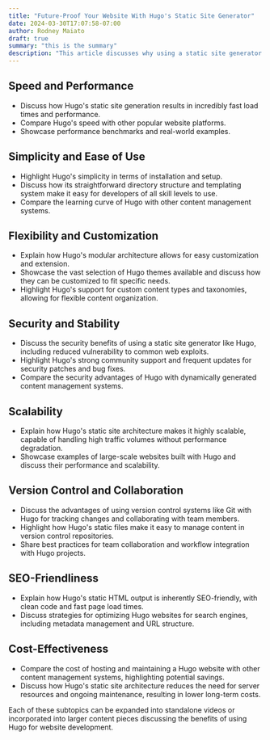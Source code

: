 ```yaml
---
title: "Future-Proof Your Website With Hugo's Static Site Generator"
date: 2024-03-30T17:07:58-07:00
author: Rodney Maiato
draft: true
summary: "this is the summary"
description: "This article discusses why using a static site generator is the way to future-proof your site."
---
```

 ## Speed and Performance
   - Discuss how Hugo's static site generation results in incredibly fast load times and performance.
   - Compare Hugo's speed with other popular website platforms.
   - Showcase performance benchmarks and real-world examples.

## Simplicity and Ease of Use
   - Highlight Hugo's simplicity in terms of installation and setup.
   - Discuss how its straightforward directory structure and templating system make it easy for developers of all skill levels to use.
   - Compare the learning curve of Hugo with other content management systems.

## Flexibility and Customization
   - Explain how Hugo's modular architecture allows for easy customization and extension.
   - Showcase the vast selection of Hugo themes available and discuss how they can be customized to fit specific needs.
   - Highlight Hugo's support for custom content types and taxonomies, allowing for flexible content organization.

## Security and Stability
   - Discuss the security benefits of using a static site generator like Hugo, including reduced vulnerability to common web exploits.
   - Highlight Hugo's strong community support and frequent updates for security patches and bug fixes.
   - Compare the security advantages of Hugo with dynamically generated content management systems.

## Scalability
   - Explain how Hugo's static site architecture makes it highly scalable, capable of handling high traffic volumes without performance degradation.
   - Showcase examples of large-scale websites built with Hugo and discuss their performance and scalability.

## Version Control and Collaboration
   - Discuss the advantages of using version control systems like Git with Hugo for tracking changes and collaborating with team members.
   - Highlight how Hugo's static files make it easy to manage content in version control repositories.
   - Share best practices for team collaboration and workflow integration with Hugo projects.

## SEO-Friendliness
   - Explain how Hugo's static HTML output is inherently SEO-friendly, with clean code and fast page load times.
   - Discuss strategies for optimizing Hugo websites for search engines, including metadata management and URL structure.

## Cost-Effectiveness
   - Compare the cost of hosting and maintaining a Hugo website with other content management systems, highlighting potential savings.
   - Discuss how Hugo's static site architecture reduces the need for server resources and ongoing maintenance, resulting in lower long-term costs.

Each of these subtopics can be expanded into standalone videos or incorporated into larger content pieces discussing the benefits of using Hugo for website development.

